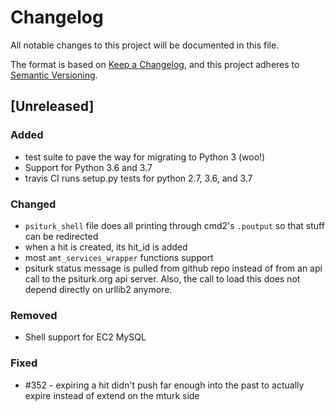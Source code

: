 # Changelog
All notable changes to this project will be documented in this file.

The format is based on [Keep a Changelog](https://keepachangelog.com/en/1.0.0/),
and this project adheres to [Semantic Versioning](https://semver.org/spec/v2.0.0.html).

## [Unreleased]
### Added
- test suite to pave the way for migrating to Python 3 (woo!)
- Support for Python 3.6 and 3.7
- travis CI runs setup.py tests for python 2.7, 3.6, and 3.7

### Changed
- `psiturk_shell` file does all printing through cmd2's `.poutput` so that stuff can be redirected
- when a hit is created, its hit_id is added
- most `amt_services_wrapper` functions support 
- psiturk status message is pulled from github repo instead of from an api call to the psiturk.org api server.
  Also, the call to load this does not depend directly on urllib2 anymore.
 
### Removed
- Shell support for EC2 MySQL

### Fixed
- #352 - expiring a hit didn't push far enough into the past to actually expire instead of extend on the mturk side